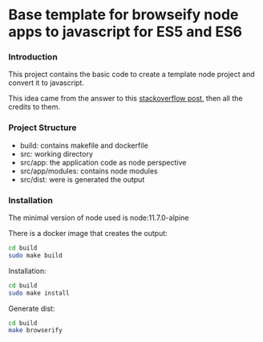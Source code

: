 # Base template for browseify node apps to javascript for ES5 and ES6

### Introduction
This project contains the basic code to create a template node project and convert it to javascript.

This idea came from the answer to this [stackoverflow post](https://stackoverflow.com/questions/41043032/browserify-parseerror-import-and-export-may-appear-only-with-sourcetype), then all the credits to them.

### Project Structure

 - build: contains makefile and dockerfile
 - src: working directory
 - src/app: the application code as node perspective
 - src/app/modules: contains node modules
 - src/dist: were is generated the output

### Installation
The minimal version of node used is node:11.7.0-alpine 

There is a docker image that creates the output:
```bash
cd build
sudo make build
```

Installation:
```bash
cd build
sudo make install
```

Generate dist:
```bash
cd build
make browserify
```


